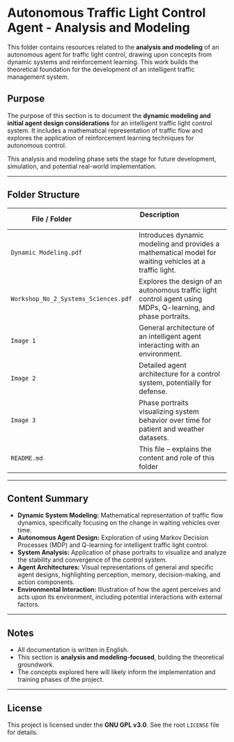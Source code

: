 # Autonomous Traffic Light Control Agent - Analysis and Modeling

This folder contains resources related to the **analysis and modeling** of an autonomous agent for traffic light control, drawing upon concepts from dynamic systems and reinforcement learning. This work builds the theoretical foundation for the development of an intelligent traffic management system.

## Purpose

The purpose of this section is to document the **dynamic modeling and initial agent design considerations** for an intelligent traffic light control system. It includes a mathematical representation of traffic flow and explores the application of reinforcement learning techniques for autonomous control.

This analysis and modeling phase sets the stage for future development, simulation, and potential real-world implementation.

---

## Folder Structure

| File / Folder                     | Description                                                       |
|----------------------------------|-------------------------------------------------------------------|
| `Dynamic Modeling.pdf`           | Introduces dynamic modeling and provides a mathematical model for waiting vehicles at a traffic light. |
| `Workshop_No_2_Systems_Sciences.pdf` | Explores the design of an autonomous traffic light control agent using MDPs, Q-learning, and phase portraits. |
| `Image 1`                        | General architecture of an intelligent agent interacting with an environment. |
| `Image 2`                        | Detailed agent architecture for a control system, potentially for defense. |
| `Image 3`                        | Phase portraits visualizing system behavior over time for patient and weather datasets. |
| `README.md`                      | This file – explains the content and role of this folder          |

---

## Content Summary

- **Dynamic System Modeling:** Mathematical representation of traffic flow dynamics, specifically focusing on the change in waiting vehicles over time.
- **Autonomous Agent Design:** Exploration of using Markov Decision Processes (MDP) and Q-learning for intelligent traffic light control.
- **System Analysis:** Application of phase portraits to visualize and analyze the stability and convergence of the control system.
- **Agent Architectures:** Visual representations of general and specific agent designs, highlighting perception, memory, decision-making, and action components.
- **Environmental Interaction:** Illustration of how the agent perceives and acts upon its environment, including potential interactions with external factors.

---

## Notes

- All documentation is written in English.
- This section is **analysis and modeling-focused**, building the theoretical groundwork.
- The concepts explored here will likely inform the implementation and training phases of the project.

---
## License

This project is licensed under the **GNU GPL v3.0**. See the root `LICENSE` file for details.

